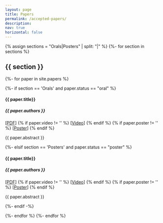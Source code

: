 ```yaml
---
layout: page
title: Papers
permalink: /accepted-papers/
description:
nav: true
horizontal: false
---
```



{% assign sections = "Orals|Posters" | split: "|" %}
{%- for section in sections %}
  <h2>{{ section }}</h2>
  {%- for paper in site.papers %}

  {%- if section == 'Orals' and paper.status == "oral" %}
<div class='paper'>
  <h4 class='pdf' id="{{ paper.id}}">
    <!-- <div class='pdf'>[<a href='../assets/pdf/{{ paper.pdf }}'>PDF</a>]</div> -->
    <!-- <div class='video'>[<a href='{{ paper.video }}'>Video</a>]</div> -->
    {{ paper.title}}
    <a href='/accepted-papers#{{ paper.id}}'><div class="anchor"></div></a>
  </h4>
  <h5 style='font-style: italic;'>
    {{ paper.authors }}
  </h5>
  <span>[<a href='../assets/pdf/{{ paper.pdf }}'>PDF</a>]</span>
  {% if paper.video != '' %}
    <span>[<a href='{{ paper.video }}'>Video</a>]</span>
  {% endif %}
  {% if paper.poster != '' %}
    <span>[<a href='{{ paper.poster}}'>Poster</a>]</span>
  {% endif %}
  <p>
    {{ paper.abstract }}
  </p>
</div>
  {%- elsif section == 'Posters' and paper.status == "poster" %}
<div class='paper'>
  <h4 class='pdf' id="{{ paper.id}}">
    <!-- <div class='pdf'>[<a href='../assets/pdf/{{ paper.pdf }}'>PDF</a>]</div> -->
    <!-- <div class='video'>[<a href='{{ paper.video }}'>Video</a>]</div> -->
    {{ paper.title}}
    <a href='/accepted-papers#{{ paper.id}}'><div class="anchor"></div></a>
  </h4>
  <h5 style='font-style: italic;'>
    {{ paper.authors }}
  </h5>
  <span>[<a href='../assets/pdf/{{ paper.pdf }}'>PDF</a>]</span>
  {% if paper.video != '' %}
    <span>[<a href='{{ paper.video }}'>Video</a>]</span>
  {% endif %}
  {% if paper.poster != '' %}
    <span>[<a href='{{ paper.poster}}'>Poster</a>]</span>
  {% endif %}

  <p>
    {{ paper.abstract }}
  </p>
</div>
  {%- endif -%}

  {%- endfor %}
{%- endfor %}
